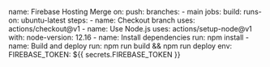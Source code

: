 name: Firebase Hosting Merge
on:
  push:
    branches:
      - main
jobs:
  build:
    runs-on: ubuntu-latest
    steps:
      - name: Checkout branch
        uses: actions/checkout@v1
      - name: Use Node.js
        uses: actions/setup-node@v1
        with:
          node-version: 12.16
      - name: Install dependencies
        run: npm install
      - name: Build and deploy
        run: npm run build && npm run deploy
        env:
          FIREBASE_TOKEN: ${{ secrets.FIREBASE_TOKEN }}
